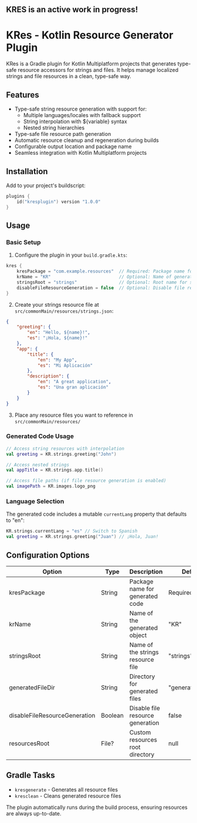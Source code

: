 ## KRES is an active work in progress! 


# KRes - Kotlin Resource Generator Plugin

KRes is a Gradle plugin for Kotlin Multiplatform projects that generates type-safe resource accessors for strings and files. It helps manage localized strings and file resources in a clean, type-safe way. 

## Features

- Type-safe string resource generation with support for:
  - Multiple languages/locales with fallback support
  - String interpolation with ${variable} syntax
  - Nested string hierarchies
- Type-safe file resource path generation
- Automatic resource cleanup and regeneration during builds
- Configurable output location and package name
- Seamless integration with Kotlin Multiplatform projects

## Installation

Add to your project's buildscript:

```kotlin
plugins {
    id("kresplugin") version "1.0.0"
}
```

## Usage

### Basic Setup

1. Configure the plugin in your `build.gradle.kts`:

```kotlin
kres {
    kresPackage = "com.example.resources"  // Required: Package name for generated code
    krName = "KR"                          // Optional: Name of generated object (default: KR)
    stringsRoot = "strings"                // Optional: Root name for strings file (default: strings)
    disableFileResourceGeneration = false  // Optional: Disable file resource generation
}
```

2. Create your strings resource file at `src/commonMain/resources/strings.json`:

```json
{
    "greeting": {
        "en": "Hello, ${name}!",
        "es": "¡Hola, ${name}!"
    },
    "app": {
        "title": {
            "en": "My App",
            "es": "Mi Aplicación"
        },
        "description": {
            "en": "A great application",
            "es": "Una gran aplicación"
        }
    }
}
```

3. Place any resource files you want to reference in `src/commonMain/resources/`

### Generated Code Usage

```kotlin
// Access string resources with interpolation
val greeting = KR.strings.greeting("John")

// Access nested strings
val appTitle = KR.strings.app.title()

// Access file paths (if file resource generation is enabled)
val imagePath = KR.images.logo_png
```

### Language Selection

The generated code includes a mutable `currentLang` property that defaults to "en":

```kotlin
KR.strings.currentLang = "es" // Switch to Spanish
val greeting = KR.strings.greeting("Juan") // ¡Hola, Juan!
```

## Configuration Options

| Option | Type | Description | Default |
|--------|------|-------------|---------|
| kresPackage | String | Package name for generated code | Required |
| krName | String | Name of the generated object | "KR" |
| stringsRoot | String | Name of the strings resource file | "strings" |
| generatedFileDir | String | Directory for generated files | "generated/kres" |
| disableFileResourceGeneration | Boolean | Disable file resource generation | false |
| resourcesRoot | File? | Custom resources root directory | null |

## Gradle Tasks

- `kresgenerate` - Generates all resource files
- `kresclean` - Cleans generated resource files

The plugin automatically runs during the build process, ensuring resources are always up-to-date.
